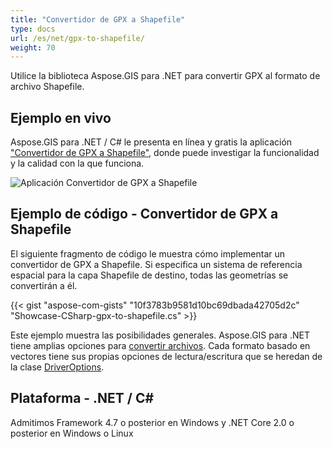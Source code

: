 ```yaml
---
title: "Convertidor de GPX a Shapefile"
type: docs
url: /es/net/gpx-to-shapefile/
weight: 70
---
```


Utilice la biblioteca Aspose.GIS para .NET para convertir GPX al formato de archivo Shapefile.

## **Ejemplo en vivo**

Aspose.GIS para .NET / C# le presenta en línea y gratis la aplicación ["Convertidor de GPX a Shapefile"](https://products.aspose.app/gis/conversion/gpx-to-shapefile), donde puede investigar la funcionalidad y la calidad con la que funciona.

![Aplicación Convertidor de GPX a Shapefile](conversion.png)

## **Ejemplo de código - Convertidor de GPX a Shapefile**

El siguiente fragmento de código le muestra cómo implementar un convertidor de GPX a Shapefile. Si especifica un sistema de referencia espacial para la capa Shapefile de destino, todas las geometrías se convertirán a él. 

{{< gist "aspose-com-gists" "10f3783b9581d10bc69dbada42705d2c" "Showcase-CSharp-gpx-to-shapefile.cs" >}}

Este ejemplo muestra las posibilidades generales. Aspose.GIS para .NET tiene amplias opciones para [convertir archivos](https://docs.aspose.com/gis/net/vector-layers/). Cada formato basado en vectores tiene sus propias opciones de lectura/escritura que se heredan de la clase [DriverOptions](https://reference.aspose.com/gis/net/aspose.gis/driveroptions).

## **Plataforma - .NET / C#**

Admitimos Framework 4.7 o posterior en Windows y .NET Core 2.0 o posterior en Windows o Linux
